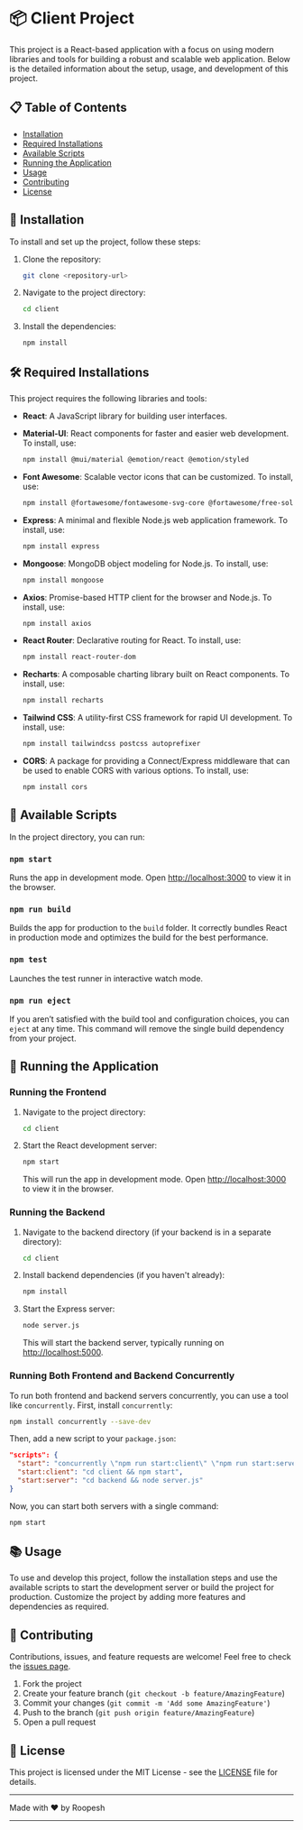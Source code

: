 # 📦 Client Project

This project is a React-based application with a focus on using modern libraries and tools for building a robust and scalable web application. Below is the detailed information about the setup, usage, and development of this project.

## 📋 Table of Contents

- [Installation](#installation)
- [Required Installations](#required-installations)
- [Available Scripts](#available-scripts)
- [Running the Application](#running-the-application)
- [Usage](#usage)
- [Contributing](#contributing)
- [License](#license)

## 🚀 Installation

To install and set up the project, follow these steps:

1. Clone the repository:

    ```sh
    git clone <repository-url>
    ```

2. Navigate to the project directory:

    ```sh
    cd client
    ```

3. Install the dependencies:

    ```sh
    npm install
    ```

## 🛠️ Required Installations

This project requires the following libraries and tools:

- **React**: A JavaScript library for building user interfaces.
- **Material-UI**: React components for faster and easier web development. To install, use:

    ```sh
    npm install @mui/material @emotion/react @emotion/styled
    ```

- **Font Awesome**: Scalable vector icons that can be customized. To install, use:

    ```sh
    npm install @fortawesome/fontawesome-svg-core @fortawesome/free-solid-svg-icons @fortawesome/react-fontawesome
    ```

- **Express**: A minimal and flexible Node.js web application framework. To install, use:

    ```sh
    npm install express
    ```

- **Mongoose**: MongoDB object modeling for Node.js. To install, use:

    ```sh
    npm install mongoose
    ```

- **Axios**: Promise-based HTTP client for the browser and Node.js. To install, use:

    ```sh
    npm install axios
    ```

- **React Router**: Declarative routing for React. To install, use:

    ```sh
    npm install react-router-dom
    ```

- **Recharts**: A composable charting library built on React components. To install, use:

    ```sh
    npm install recharts
    ```

- **Tailwind CSS**: A utility-first CSS framework for rapid UI development. To install, use:

    ```sh
    npm install tailwindcss postcss autoprefixer
    ```

- **CORS**: A package for providing a Connect/Express middleware that can be used to enable CORS with various options. To install, use:

    ```sh
    npm install cors
    ```

## 📜 Available Scripts

In the project directory, you can run:

### `npm start`

Runs the app in development mode. Open [http://localhost:3000](http://localhost:3000) to view it in the browser.

### `npm run build`

Builds the app for production to the `build` folder. It correctly bundles React in production mode and optimizes the build for the best performance.

### `npm test`

Launches the test runner in interactive watch mode.

### `npm run eject`

If you aren’t satisfied with the build tool and configuration choices, you can `eject` at any time. This command will remove the single build dependency from your project.

## 🚀 Running the Application

### Running the Frontend

1. Navigate to the project directory:

    ```sh
    cd client
    ```

2. Start the React development server:

    ```sh
    npm start
    ```

    This will run the app in development mode. Open [http://localhost:3000](http://localhost:3000) to view it in the browser.

### Running the Backend

1. Navigate to the backend directory (if your backend is in a separate directory):

    ```sh
    cd client
    ```

2. Install backend dependencies (if you haven't already):

    ```sh
    npm install
    ```

3. Start the Express server:

    ```sh
    node server.js
    ```

    This will start the backend server, typically running on [http://localhost:5000](http://localhost:5000).

### Running Both Frontend and Backend Concurrently

To run both frontend and backend servers concurrently, you can use a tool like `concurrently`. First, install `concurrently`:

```sh
npm install concurrently --save-dev
```

Then, add a new script to your `package.json`:

```json
"scripts": {
  "start": "concurrently \"npm run start:client\" \"npm run start:server\"",
  "start:client": "cd client && npm start",
  "start:server": "cd backend && node server.js"
}
```

Now, you can start both servers with a single command:

```sh
npm start
```

## 📚 Usage

To use and develop this project, follow the installation steps and use the available scripts to start the development server or build the project for production. Customize the project by adding more features and dependencies as required.

## 🤝 Contributing

Contributions, issues, and feature requests are welcome! Feel free to check the [issues page](#).

1. Fork the project
2. Create your feature branch (`git checkout -b feature/AmazingFeature`)
3. Commit your changes (`git commit -m 'Add some AmazingFeature'`)
4. Push to the branch (`git push origin feature/AmazingFeature`)
5. Open a pull request

## 📄 License

This project is licensed under the MIT License - see the [LICENSE](LICENSE) file for details.

---

Made with ❤️ by Roopesh

---
